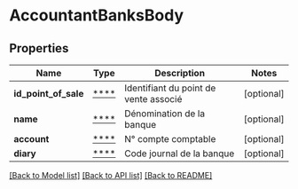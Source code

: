 # AccountantBanksBody

## Properties
Name | Type | Description | Notes
------------ | ------------- | ------------- | -------------
**id_point_of_sale** | [****](.md) | Identifiant du point de vente associé | [optional] 
**name** | [****](.md) | Dénomination de la banque | [optional] 
**account** | [****](.md) | N° compte comptable | [optional] 
**diary** | [****](.md) | Code journal de la banque | [optional] 

[[Back to Model list]](../../README.md#documentation-for-models) [[Back to API list]](../../README.md#documentation-for-api-endpoints) [[Back to README]](../../README.md)

